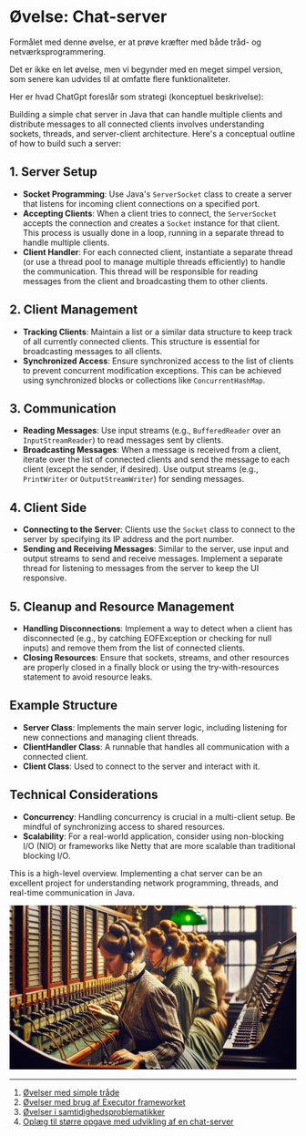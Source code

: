# Øvelse: Chat-server

Formålet med denne øvelse, er at prøve kræfter med både tråd- og netværksprogrammering.

Det er ikke en let øvelse, men vi begynder med en meget simpel version, som senere kan udvides til at omfatte flere funktionaliteter.

Her er hvad ChatGpt foreslår som strategi (konceptuel beskrivelse):

Building a simple chat server in Java that can handle multiple clients and distribute messages to all connected clients involves understanding sockets, threads, and server-client architecture. Here's a conceptual outline of how to build such a server:

## 1. Server Setup

- **Socket Programming**: Use Java's `ServerSocket` class to create a server that listens for incoming client connections on a specified port.
- **Accepting Clients**: When a client tries to connect, the `ServerSocket` accepts the connection and creates a `Socket` instance for that client. This process is usually done in a loop, running in a separate thread to handle multiple clients.
- **Client Handler**: For each connected client, instantiate a separate thread (or use a thread pool to manage multiple threads efficiently) to handle the communication. This thread will be responsible for reading messages from the client and broadcasting them to other clients.

## 2. Client Management

- **Tracking Clients**: Maintain a list or a similar data structure to keep track of all currently connected clients. This structure is essential for broadcasting messages to all clients.
- **Synchronized Access**: Ensure synchronized access to the list of clients to prevent concurrent modification exceptions. This can be achieved using synchronized blocks or collections like `ConcurrentHashMap`.

## 3. Communication

- **Reading Messages**: Use input streams (e.g., `BufferedReader` over an `InputStreamReader`) to read messages sent by clients.
- **Broadcasting Messages**: When a message is received from a client, iterate over the list of connected clients and send the message to each client (except the sender, if desired). Use output streams (e.g., `PrintWriter` or `OutputStreamWriter`) for sending messages.

## 4. Client Side

- **Connecting to the Server**: Clients use the `Socket` class to connect to the server by specifying its IP address and the port number.
- **Sending and Receiving Messages**: Similar to the server, use input and output streams to send and receive messages. Implement a separate thread for listening to messages from the server to keep the UI responsive.

## 5. Cleanup and Resource Management

- **Handling Disconnections**: Implement a way to detect when a client has disconnected (e.g., by catching EOFException or checking for null inputs) and remove them from the list of connected clients.
- **Closing Resources**: Ensure that sockets, streams, and other resources are properly closed in a finally block or using the try-with-resources statement to avoid resource leaks.

## Example Structure

- **Server Class**: Implements the main server logic, including listening for new connections and managing client threads.
- **ClientHandler Class**: A runnable that handles all communication with a connected client.
- **Client Class**: Used to connect to the server and interact with it.

## Technical Considerations

- **Concurrency**: Handling concurrency is crucial in a multi-client setup. Be mindful of synchronizing access to shared resources.
- **Scalability**: For a real-world application, consider using non-blocking I/O (NIO) or frameworks like Netty that are more scalable than traditional blocking I/O.

This is a high-level overview. Implementing a chat server can be an excellent project for understanding network programming, threads, and real-time communication in Java.

![switchboard](../img/switchboard.webp)

<hr/>

1. [Øvelser med simple tråde](./exercises_threads.md)
2. [Øvelser med brug af Executor frameworket](./exercises_executor.md)
3. [Øvelser i samtidighedsproblematikker](./exercises_concurrency_problems.md)
4. [Oplæg til større opgave med udvikling af en chat-server](./exercises_chatserver.md)
